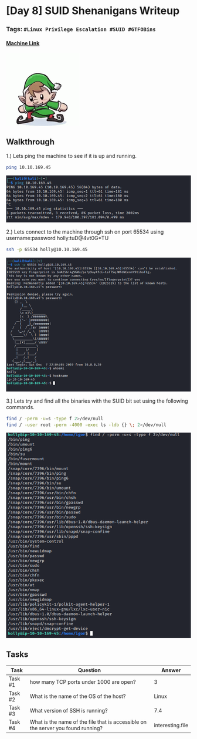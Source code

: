# [Day 8] SUID Shenanigans Writeup
### Tags: `#Linux Privilege Escalation #SUID #GTFOBins`
#### [Machine Link](https://tryhackme.com/room/25daysofchristmas)

<img src='imgs/advent2019day8.gif' width='200' align='center'>

## Walkthrough

1.) Lets ping the machine to see if it is up and running.

```bash
ping 10.10.169.45
```

![](imgs/ping.png)

2.) Lets connect to the machine through ssh on port 65534 using username:password holly:tuD@4vt0G*TU

```bash
ssh -p 65534 holly@10.10.169.45
```

![](imgs/ssh.png)

3.) Lets try and find all the binaries with the SUID bit set using the following commands.

```bash
find / -perm -u=s -type f 2>/dev/null
find / -user root -perm -4000 -exec ls -ldb {} \; 2>/dev/null
```

![](imgs/suid.png)

## Tasks
| Task | Question | Answer |
| --- | --- | --- |
| Task #1 | how many TCP ports under 1000 are open? | 3 |
| Task #2 | What is the name of the OS of the host? | Linux |
| Task #3 | What version of SSH is running? | 7.4 |
| Task #4 | What is the name of the file that is accessible on the server you found running? | interesting.file |







